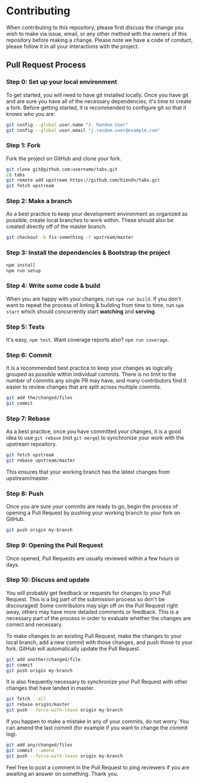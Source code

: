 # Contributing
When contributing to this repository, please first discuss the change you wish to make via issue, email, or any other method with the owners of this repository before making a change. Please note we have a code of conduct, please follow it in all your interactions with the project.

## Pull Request Process
### Step 0: Set up your local environment
To get started, you will need to have git installed locally. Once you have git and are sure you have all of the necessary dependencies, it's time to create a fork. Before getting started, it is recommended to configure git so that it knows who you are:
```bash
git config --global user.name "J. Random User"
git config --global user.email "j.random.user@example.com"
```

### Step 1: Fork
Fork the project on GitHub and clone your fork.
```bash
git clone git@github.com:username/tabs.git
cd tabs
git remote add upstream https://github.com/hiendv/tabs.git
git fetch upstream
```

### Step 2: Make a branch
As a best practice to keep your development environment as organized as possible, create local branches to work within. These should also be created directly off of the master branch.
```bash
git checkout -b fix-something -t upstream/master
```

### Step 3: Install the dependencies & Bootstrap the project
```bash
npm install
npm run setup
```

### Step 4: Write some code & build
When you are happy with your changes, run `npm run build`.
If you don't want to repeat the process of linting & building from time to time, run `npm start` which should concurrently start **watching** and **serving**.

### Step 5: Tests
It's easy, `npm test`. Want coverage reports also? `npm run coverage`.

### Step 6: Commit
It is a recommended best practice to keep your changes as logically grouped as possible within individual commits. There is no limit to the number of commits any single PR may have, and many contributors find it easier to review changes that are split across multiple commits.
```bash
git add the/changed/files
git commit
```

### Step 7: Rebase
As a best practice, once you have committed your changes, it is a good idea to use `git rebase` (not `git merge`) to synchronize your work with the upstream repository.
```bash
git fetch upstream
git rebase upstream/master
```

This ensures that your working branch has the latest changes from upstream/master.

### Step 8: Push
Once you are sure your commits are ready to go, begin the process of opening a Pull Request by pushing your working branch to your fork on GitHub.
```bash
git push origin my-branch
```

### Step 9: Opening the Pull Request
Once opened, Pull Requests are usually reviewed within a few  hours or days.

### Step 10: Discuss and update
You will probably get feedback or requests for changes to your Pull Request. This is a big part of the submission process so don't be discouraged! Some contributors may sign off on the Pull Request right away, others may have more detailed comments or feedback. This is a necessary part of the process in order to evaluate whether the changes are correct and necessary.

To make changes to an existing Pull Request, make the changes to your local branch, add a new commit with those changes, and push those to your fork. GitHub will automatically update the Pull Request.
```bash
git add another/changed/file
git commit
git push origin my-branch
```

It is also frequently necessary to synchronize your Pull Request with other changes that have landed in master.
```bash
git fetch --all
git rebase origin/master
git push --force-with-lease origin my-branch
```

If you happen to make a mistake in any of your commits, do not worry. You can amend the last commit (for example if you want to change the commit log).
```bash
git add any/changed/files
git commit --amend
git push --force-with-lease origin my-branch
```

Feel free to post a comment in the Pull Request to ping reviewers if you are awaiting an answer on something.
Thank you.
